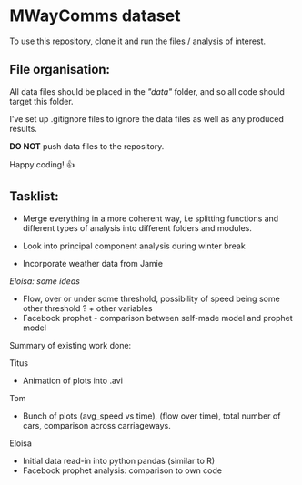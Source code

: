 # MWayComms dataset

To use this repository, clone it and run the files / analysis of interest.

## File organisation:
All data files should be placed in the *"data"* folder, and so all code should target this folder.

I've set up .gitignore files to ignore the data files as well as any produced results.

**DO NOT** push data files to the repository.

Happy coding! :+1:

## Tasklist:
* Merge everything in a more coherent way, i.e splitting functions and different types of analysis into different folders and modules.

* Look into principal component analysis during winter break

* Incorporate weather data from Jamie

*Eloisa: some ideas*
* Flow, over or under some threshold, possibility of speed being some other threshold ? + other variables
* Facebook prophet - comparison between self-made model and prophet model

Summary of existing work done:

Titus
* Animation of plots into .avi

Tom
* Bunch of plots (avg_speed vs time), (flow over time), total number of cars, comparison across carriageways.

Eloisa
* Initial data read-in into python pandas (similar to R)
* Facebook prophet analysis: comparison to own code
